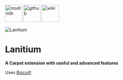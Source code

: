[<img alt="modrinth" height="56" src="https://cdn.jsdelivr.net/npm/@intergrav/devins-badges@3/assets/cozy/available/modrinth_vector.svg">](https://modrinth.com/mod/lanitium)
[<img alt="github" height="56" src="https://cdn.jsdelivr.net/npm/@intergrav/devins-badges@3/assets/cozy/available/github_vector.svg">](https://github.com/iTutFadU/lanitium)
[<img alt="wiki" height="56" src="https://cdn.jsdelivr.net/npm/@intergrav/devins-badges@3/assets/cozy/documentation/ghpages_vector.svg">](https://github.com/iTutFadU/lanitium/wiki)

<img alt="Lanitium" src="https://cdn.modrinth.com/data/cached_images/843967f244a72693460897d6e0d7c43e7ede5931.png">

# Lanitium

**A Carpet extension with useful and advanced features**

Uses [Biscuit!](https://modrinth.com/mod/biscuit!)